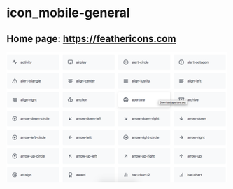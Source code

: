 # icon_mobile-general

## Home page: https://feathericons.com

<p align="left">
  <img src="https://github.com/dovandu/icon_mobile-general/blob/master/icon/Screen%20Shot%202018-09-22%20at%207.25.52%20AM.png">
</p>